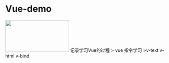 # Vue-demo
<!-- ![vue](https://cn.vuejs.org/images/logo.svg "vue") -->
<img src=https://cn.vuejs.org/images/logo.svg  width=200 height=100 />
记录学习Vue的过程
> vue 指令学习
>v-text  v-html  v-bind 